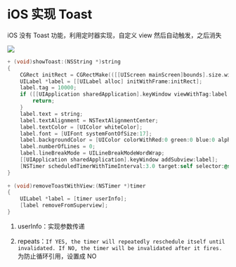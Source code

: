 # iOS 实现 Toast

iOS 没有 Toast 功能，利用定时器实现，自定义 view 然后自动触发，之后消失

![](https://tva1.sinaimg.cn/large/008i3skNgy1gtt7ntltbpj60xe0csq5902.jpg)

```objective-c
+ (void)showToast:(NSString *)string
{
    CGRect initRect = CGRectMake(([[UIScreen mainScreen]bounds].size.width - 320)/2, ([[UIScreen mainScreen]bounds].size.height - 80)/2, 320, 80);
    UILabel *label = [[UILabel alloc] initWithFrame:initRect];
    label.tag = 10000;
    if ([[UIApplication sharedApplication].keyWindow viewWithTag:label.tag]) {
        return;
    }
    label.text = string;
    label.textAlignment = NSTextAlignmentCenter;
    label.textColor = [UIColor whiteColor];
    label.font = [UIFont systemFontOfSize:17];
    label.backgroundColor = [UIColor colorWithRed:0 green:0 blue:0 alpha:0.6];
    label.numberOfLines = 0;
    label.lineBreakMode = UILineBreakModeWordWrap;
    [[UIApplication sharedApplication].keyWindow addSubview:label];
    [NSTimer scheduledTimerWithTimeInterval:3.0 target:self selector:@selector(removeToastWithView:) userInfo:label repeats:NO];
}
 
+ (void)removeToastWithView:(NSTimer *)timer
{
    UILabel *label = [timer userInfo];
    [label removeFromSuperview];
}
```

1. userInfo：实现参数传递

2. repeats：`If YES, the timer will repeatedly reschedule itself until invalidated. If NO, the timer will be invalidated after it fires.` 为防止循环引用，设置成 NO


